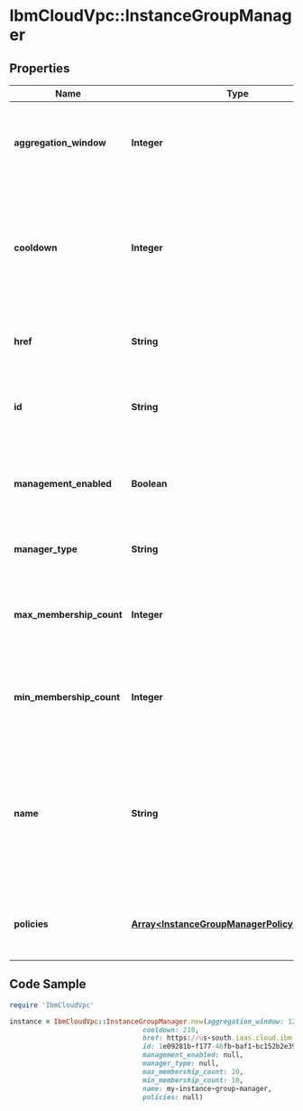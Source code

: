 # IbmCloudVpc::InstanceGroupManager

## Properties

Name | Type | Description | Notes
------------ | ------------- | ------------- | -------------
**aggregation_window** | **Integer** | The time window in seconds to aggregate metrics prior to evaluation | [optional] [default to 90]
**cooldown** | **Integer** | The duration of time in seconds to pause further scale actions after scaling has taken place | [optional] [default to 300]
**href** | **String** | The URL for this instance group manager | 
**id** | **String** | The unique identifier for this instance group manager | 
**management_enabled** | **Boolean** | If set to &#x60;true&#x60;, this manager will control the instance group. | [default to true]
**manager_type** | **String** | The type of instance group manager. | 
**max_membership_count** | **Integer** | The maximum number of members in a managed instance group | [optional] 
**min_membership_count** | **Integer** | The minimum number of members in a managed instance group | [optional] [default to 1]
**name** | **String** | The user-defined name for this instance group manager. Names must be unique within the instance group. | 
**policies** | [**Array&lt;InstanceGroupManagerPolicyReference&gt;**](InstanceGroupManagerPolicyReference.md) | The policies of the instance group manager | 

## Code Sample

```ruby
require 'IbmCloudVpc'

instance = IbmCloudVpc::InstanceGroupManager.new(aggregation_window: 120,
                                 cooldown: 210,
                                 href: https://us-south.iaas.cloud.ibm.com/v1/instance_groups/1e09281b-f177-46fb-baf1-bc152b2e391a/managers/dd754295-e9e0-4c9d-bf6c-58fbc59e5727,
                                 id: 1e09281b-f177-46fb-baf1-bc152b2e391a,
                                 management_enabled: null,
                                 manager_type: null,
                                 max_membership_count: 10,
                                 min_membership_count: 10,
                                 name: my-instance-group-manager,
                                 policies: null)
```


